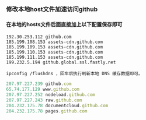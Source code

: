 ### 修改本地host文件加速访问github

#### 在本地的hosts文件后面直接加上以下配置保存即可

```shell
192.30.253.112 github.com
185.199.108.153 assets-cdn.github.com
185.199.109.153 assets-cdn.github.com
185.199.110.153 assets-cdn.github.com
185.199.111.153 assets-cdn.github.com
199.232.5.194 github.global.ssl.fastly.net
```



```
ipconfig /flushdns ，回车后执行刷新本地 DNS 缓存数据即可。
```



```js
207.97.227.239 github.com   
65.74.177.129 www.github.com   
207.97.227.252 nodeload.github.com   
207.97.227.243 raw.github.com  
204.232.175.78 documentcloud.github.com  
204.232.175.78 pages.github.com  
```


